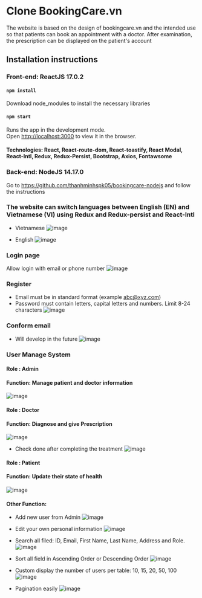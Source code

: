 # Clone BookingCare.vn
The website is based on the design of bookingcare.vn and the intended use so that patients can book an appointment with a doctor. After examination, the prescription can be displayed on the patient's account
## Installation instructions
### Front-end: ReactJS 17.0.2
#### `npm install`
Download node_modules to install the necessary libraries

#### `npm start`
Runs the app in the development mode.<br>
Open [http://localhost:3000](http://localhost:3000) to view it in the browser.

#### Technologies: React, React-route-dom, React-toastify, React Modal, React-Intl, Redux, Redux-Persist, Bootstrap, Axios, Fontawsome

### Back-end: NodeJS 14.17.0
Go to https://github.com/thanhminhspk05/bookingcare-nodejs and follow the instructions

### The website can switch languages between English (EN) and Vietnamese (VI) using Redux and Redux-persist and React-Intl
* Vietnamese
![image](https://user-images.githubusercontent.com/69253365/228874308-26013cfa-6c2e-4418-8066-56c325674dec.png)

* English
![image](https://user-images.githubusercontent.com/69253365/228875469-5420f0fb-e18c-4e96-8b29-c3d6f0b2cd11.png)


### Login page
Allow login with email or phone number
![image](https://user-images.githubusercontent.com/69253365/228877365-d3ff0950-d219-4635-b91a-ce0c88e49fca.png)


### Register
* Email must be in standard format (example abc@xyz.com)
* Password must contain letters, capital letters and numbers. Limit 8-24 characters
![image](https://user-images.githubusercontent.com/69253365/228877549-10c549ec-fe7b-43f4-95d2-ef5e4935588d.png)

### Conform email
* Will develop in the future
![image](https://user-images.githubusercontent.com/69253365/229015688-f7296aca-94e2-4b61-a1c6-77c43510ae83.png)


### User Manage System
#### Role : Admin
#### Function: Manage patient and doctor information
![image](https://user-images.githubusercontent.com/69253365/228878382-c06b2304-6be0-4bed-ac63-0663edc6e9bb.png)

#### Role : Doctor
#### Function: Diagnose and give Prescription
![image](https://user-images.githubusercontent.com/69253365/228880901-29c691dd-9f76-40a3-94a2-599e18003797.png)

* Check done after completing the treatment
![image](https://user-images.githubusercontent.com/69253365/228882091-ebe605e2-267f-42f8-a090-f73ac6f368f6.png)


#### Role : Patient
#### Function: Update their state of health
![image](https://user-images.githubusercontent.com/69253365/228881653-2e3b9f27-f5f3-4774-abba-11b63173edc7.png)

#### Other Function:
* Add new user from Admin
![image](https://user-images.githubusercontent.com/69253365/229016076-8eae6bba-0326-4eb9-a3d4-605169254c6e.png)

* Edit your own personal information
![image](https://user-images.githubusercontent.com/69253365/229016143-4909d86b-eda5-4c62-a6c1-43dfdcdd9628.png)

* Search all filed: ID, Email, First Name, Last Name, Address and Role.
![image](https://user-images.githubusercontent.com/69253365/229016286-1e48e81e-2c88-48b2-8f4d-dbf9f06c9325.png)

* Sort all field in Ascending Order or Descending Order
![image](https://user-images.githubusercontent.com/69253365/229016402-680fa48f-d49a-45b1-a6bc-c41a915a9a3b.png)

* Custom display the number of users per table: 10, 15, 20, 50, 100
![image](https://user-images.githubusercontent.com/69253365/229016535-9a915a8b-5bf2-4211-a891-7be4021669cc.png)

* Pagination easily
![image](https://user-images.githubusercontent.com/69253365/229018303-a33ce719-1f90-4769-b20d-e5d5d323124b.png)



